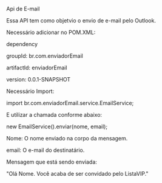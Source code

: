 Api de E-mail


Essa API tem como objetvio o envio de e-mail pelo Outlook.


Necessário adicionar no POM.XML:

dependency

groupId: br.com.enviadorEmail

artifactId: enviadorEmail

version: 0.0.1-SNAPSHOT

    

Necessário Import:

import br.com.enviadorEmail.service.EmailService;


E utilizar a chamada conforme abaixo:

new EmailService().enviar(nome, email); 

Nome: O nome enviado na corpo da mensagem.

email: O e-mail do destinatário.


Mensagem que está sendo enviada:

"Olá Nome. Você acaba de ser convidado pelo ListaVIP."
